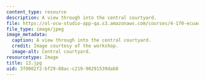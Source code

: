 ```yaml
---
content_type: resource
description: A view through into the central courtyard.
file: https://ol-ocw-studio-app-qa.s3.amazonaws.com/courses/4-170-ecuador-workshop-fall-2006/3f0002f2bf2988acc21990291539dab8_13.jpg
file_type: image/jpeg
image_metadata:
  caption: A view through into the central courtyard.
  credit: Image courtesy of the workshop.
  image-alt: Central courtyard.
resourcetype: Image
title: 13.jpg
uid: 3f0002f2-bf29-88ac-c219-90291539dab8
---
```

